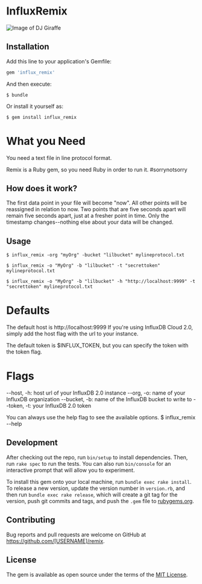 # InfluxRemix

![Image of DJ Giraffe](https://user-images.githubusercontent.com/1721599/69569749-2420b380-0f73-11ea-95cb-cf524a3032a8.PNG)

## Installation

Add this line to your application's Gemfile:

```ruby
gem 'influx_remix'
```

And then execute:

    $ bundle

Or install it yourself as:

    $ gem install influx_remix

# What you Need
You need a text file in line protocol format. 

Remix is a Ruby gem, so you need Ruby in order to run it. #sorrynotsorry

## How does it work?

The first data point in your file will become "now". All other points will be reassigned in relation to now. Two points that are five seconds apart will remain five seconds apart, just at a fresher point in time. Only the timestamp changes--nothing else about your data will be changed.

## Usage

    $ influx_remix -org "myOrg" -bucket "lilbucket" mylineprotocol.txt

    $ influx_remix -o "MyOrg" -b "lilbucket" -t "secrettoken" mylineprotocol.txt

    $ influx_remix -o "MyOrg" -b "lilbucket" -h "http://localhost:9999" -t "secrettoken" mylineprotocol.txt


# Defaults
The default host is http://localhost:9999
If you're using InfluxDB Cloud 2.0, simply add the host flag with the url to your instance.

The default token is $INFLUX_TOKEN, but you can specify the token with the token flag.

# Flags

--host, -h: host url of your InfluxDB 2.0 instance
--org, -o: name of your InfluxDB organization
--bucket, -b: name of the InfluxDB bucket to write to
--token, -t: your InfluxDB 2.0 token

You can always use the help flag to see the available options.
    $ influx_remix --help

## Development

After checking out the repo, run `bin/setup` to install dependencies. Then, run `rake spec` to run the tests. You can also run `bin/console` for an interactive prompt that will allow you to experiment.

To install this gem onto your local machine, run `bundle exec rake install`. To release a new version, update the version number in `version.rb`, and then run `bundle exec rake release`, which will create a git tag for the version, push git commits and tags, and push the `.gem` file to [rubygems.org](https://rubygems.org).

## Contributing

Bug reports and pull requests are welcome on GitHub at https://github.com/[USERNAME]/remix.

## License

The gem is available as open source under the terms of the [MIT License](https://opensource.org/licenses/MIT).
